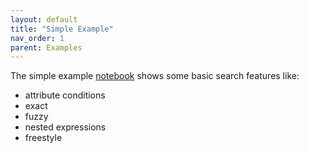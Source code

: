 ```yaml
---
layout: default
title: "Simple Example"
nav_order: 1
parent: Examples
---
```


The simple example [notebook](https://github.com/SAP-samples/hana-enterprise-search-engine/demo/examples/simple/notebooks/search.ipynb) shows some basic search features like:
- attribute conditions
- exact
- fuzzy
- nested expressions
- freestyle 
